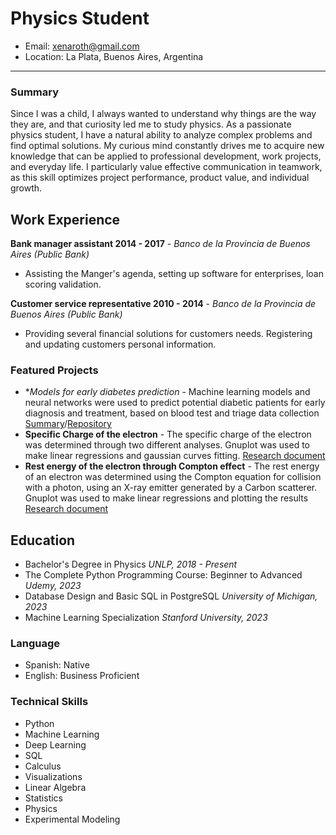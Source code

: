 # Physics Student

- Email: xenaroth@gmail.com
- Location: La Plata, Buenos Aires, Argentina
---

### Summary
Since I was a child, I always wanted to understand why things are the way they are, and that curiosity led me to study physics. As a passionate physics student, I have a natural ability to analyze complex problems and find optimal solutions. My curious mind constantly drives me to acquire new knowledge that can be applied to professional development, work projects, and everyday life. I particularly value effective communication in teamwork, as this skill optimizes project performance, product value, and individual growth.

## Work Experience
**Bank manager assistant 2014 - 2017** - _Banco de la Provincia de Buenos Aires (Public Bank)_
- Assisting the Manger's agenda, setting up software for enterprises,  loan scoring validation.
 
**Customer service representative 2010 - 2014** - _Banco de la Provincia de Buenos Aires (Public Bank)_
- Providing several financial solutions for customers needs. Registering and updating customers personal information.

### Featured Projects
- **Models for early diabetes prediction* - Machine learning models and neural networks were used to predict potential diabetic patients for early diagnosis and treatment, based on blood test and triage data collection [Summary](https://www.overleaf.com/read/kfmjdgbmcfrq)/[Repository](https://github.com/x3naroth/Diabetes_prediction.git)
- **Specific Charge of the electron** - The specific charge of the electron was determined through two different analyses. Gnuplot was used to make linear regressions and gaussian curves fitting. [Research document](https://www.overleaf.com/read/vnwqjrqswrdv)
- **Rest energy of the electron through Compton effect** - The rest energy of an electron was determined using the Compton equation for collision with a photon, using an X-ray emitter generated by a Carbon scatterer. Gnuplot was used to make linear regressions and plotting the results [Research document](https://www.overleaf.com/read/nhnzbpwxpznd)
  
## Education
- Bachelor's Degree in Physics _UNLP, 2018 - Present_
- The Complete Python Programming Course: Beginner to Advanced _Udemy, 2023_
- Database Design and Basic SQL in PostgreSQL _University of Michigan, 2023_
- Machine Learning Specialization _Stanford University, 2023_
  
### Language
- Spanish: Native
- English: Business Proficient
  
### Technical Skills
- Python
- Machine Learning
- Deep Learning
- SQL
- Calculus
- Visualizations
- Linear Algebra
- Statistics
- Physics
- Experimental Modeling
